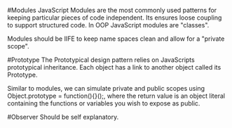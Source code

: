 #Modules
JavaScript Modules are the most commonly used patterns for keeping particular pieces of code independent. Its ensures
loose coupling to support structured code. In OOP JavaScript modules are "classes".

Modules should be IIFE to keep name spaces clean and allow for a "private scope".

#Prototype
The Prototypical design pattern relies on JavaScripts prototypical inheritance. Each object has a link to another object
called its Prototype.

Similar to modules, we can simulate private and public scopes using Object.prototype = function(){}();, where the return
value is an object literal containing the functions or variables you wish to expose as public.

#Observer
Should be self explanatory.